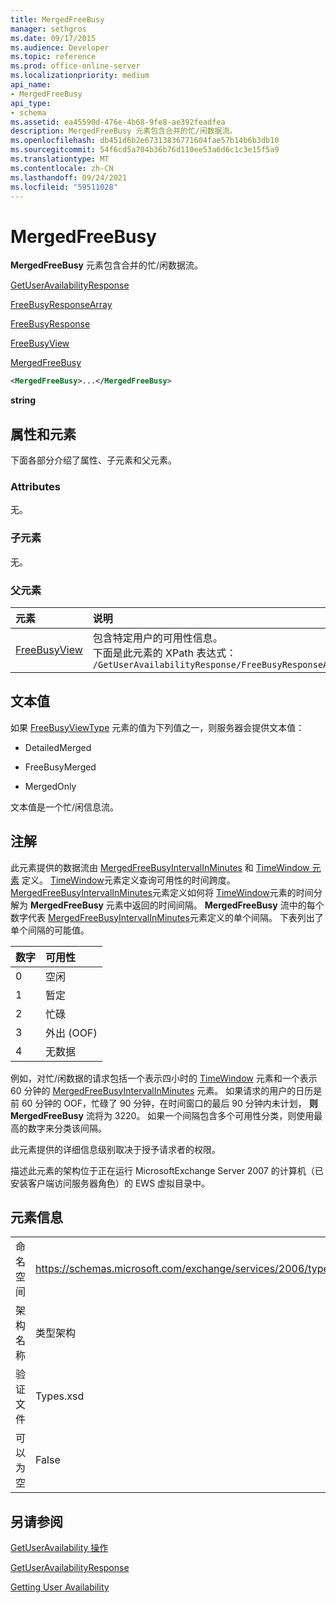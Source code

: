 ```yaml
---
title: MergedFreeBusy
manager: sethgros
ms.date: 09/17/2015
ms.audience: Developer
ms.topic: reference
ms.prod: office-online-server
ms.localizationpriority: medium
api_name:
- MergedFreeBusy
api_type:
- schema
ms.assetid: ea45590d-476e-4b68-9fe8-ae392feadfea
description: MergedFreeBusy 元素包含合并的忙/闲数据流。
ms.openlocfilehash: db451d6b2e67313836771604fae57b14b6b3db10
ms.sourcegitcommit: 54f6cd5a704b36b76d110ee53a6d6c1c3e15f5a9
ms.translationtype: MT
ms.contentlocale: zh-CN
ms.lasthandoff: 09/24/2021
ms.locfileid: "59511028"
---
```

# <a name="mergedfreebusy"></a>MergedFreeBusy

**MergedFreeBusy** 元素包含合并的忙/闲数据流。 
  
[GetUserAvailabilityResponse](getuseravailabilityresponse.md)
  
[FreeBusyResponseArray](freebusyresponsearray.md)
  
[FreeBusyResponse](freebusyresponse.md)
  
[FreeBusyView](freebusyview.md)
  
[MergedFreeBusy](mergedfreebusy.md)
  
```xml
<MergedFreeBusy>...</MergedFreeBusy>
```

 **string**
## <a name="attributes-and-elements"></a>属性和元素

下面各部分介绍了属性、子元素和父元素。
  
### <a name="attributes"></a>Attributes

无。
  
### <a name="child-elements"></a>子元素

无。
  
### <a name="parent-elements"></a>父元素

|**元素**|**说明**|
|:-----|:-----|
|[FreeBusyView](freebusyview.md) <br/> |包含特定用户的可用性信息。  <br/> 下面是此元素的 XPath 表达式：   <br/>  `/GetUserAvailabilityResponse/FreeBusyResponseArray/FreeBusyResponse/FreeBusyView` <br/> |
   
## <a name="text-value"></a>文本值

如果 [FreeBusyViewType](freebusyviewtype.md) 元素的值为下列值之一，则服务器会提供文本值： 
  
- DetailedMerged
    
- FreeBusyMerged
    
- MergedOnly
    
文本值是一个忙/闲信息流。 
  
## <a name="remarks"></a>注解

此元素提供的数据流由 [MergedFreeBusyIntervalInMinutes](mergedfreebusyintervalinminutes.md) 和 [TimeWindow 元素](timewindow.md) 定义。 [TimeWindow](timewindow.md)元素定义查询可用性的时间跨度。 [MergedFreeBusyIntervalInMinutes](mergedfreebusyintervalinminutes.md)元素定义如何将 [TimeWindow](timewindow.md)元素的时间分解为 **MergedFreeBusy** 元素中返回的时间间隔。 **MergedFreeBusy** 流中的每个数字代表 [MergedFreeBusyIntervalInMinutes](mergedfreebusyintervalinminutes.md)元素定义的单个间隔。 下表列出了单个间隔的可能值。 
  
|**数字**|**可用性**|
|:-----|:-----|
|0  <br/> |空闲  <br/> |
|1  <br/> |暂定  <br/> |
|2  <br/> |忙碌  <br/> |
|3  <br/> |外出 (OOF)  <br/> |
|4   <br/> |无数据  <br/> |
   
例如，对忙/闲数据的请求包括一个表示四小时的 [TimeWindow](timewindow.md) 元素和一个表示 60 分钟的 [MergedFreeBusyIntervalInMinutes](mergedfreebusyintervalinminutes.md) 元素。 如果请求的用户的日历是前 60 分钟的 OOF，忙碌了 90 分钟，在时间窗口的最后 90 分钟内未计划， **则 MergedFreeBusy** 流将为 3220。 如果一个间隔包含多个可用性分类，则使用最高的数字来分类该间隔。 
  
此元素提供的详细信息级别取决于授予请求者的权限。
  
描述此元素的架构位于正在运行 MicrosoftExchange Server 2007 的计算机（已安装客户端访问服务器角色）的 EWS 虚拟目录中。
  
## <a name="element-information"></a>元素信息

|||
|:-----|:-----|
|命名空间  <br/> |https://schemas.microsoft.com/exchange/services/2006/types  <br/> |
|架构名称  <br/> |类型架构  <br/> |
|验证文件  <br/> |Types.xsd  <br/> |
|可以为空  <br/> |False  <br/> |
   
## <a name="see-also"></a>另请参阅



[GetUserAvailability 操作](getuseravailability-operation.md)
  
[GetUserAvailabilityResponse](getuseravailabilityresponse.md)


[Getting User Availability](https://msdn.microsoft.com/library/d4133fcb-9b0f-4e6b-aadf-a389da83516a%28Office.15%29.aspx)


